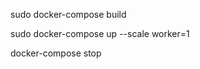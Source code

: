 sudo docker-compose build



sudo docker-compose up --scale worker=1




docker-compose stop












